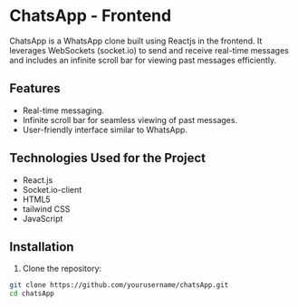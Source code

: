 # ChatsApp - Frontend

ChatsApp is a WhatsApp clone built using Reactjs in the frontend. It leverages WebSockets (socket.io) to send and receive real-time messages and includes an infinite scroll bar for viewing past messages efficiently.

## Features

- Real-time messaging.
- Infinite scroll bar for seamless viewing of past messages.
- User-friendly interface similar to WhatsApp.

## Technologies Used for the Project

- React.js
- Socket.io-client
- HTML5
- tailwind CSS
- JavaScript

## Installation

1. Clone the repository:

```bash
git clone https://github.com/yourusername/chatsApp.git
cd chatsApp

